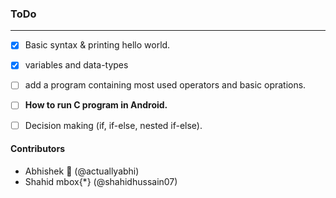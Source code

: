 ### ToDo
---
- [x] Basic syntax & printing hello world.

- [x] variables and data-types

- [ ] add a program containing most used operators and basic oprations.

- [ ] **How to run  C program in Android.**

- [ ] Decision making (if, if-else, nested if-else).




#### Contributors

*  Abhishek :adult: (@actuallyabhi)
*  Shahid mbox{*} (@shahidhussain07)
